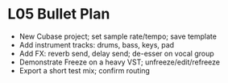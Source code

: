 # L05 Bullet Plan

- New Cubase project; set sample rate/tempo; save template
- Add instrument tracks: drums, bass, keys, pad
- Add FX: reverb send, delay send; de-esser on vocal group
- Demonstrate Freeze on a heavy VST; unfreeze/edit/refreeze
- Export a short test mix; confirm routing

